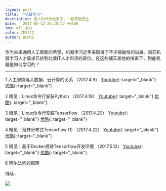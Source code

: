 ```yaml
---
layout: post
title:  "机器学习"
description: 智人时代快结束了，一起来撒把土
date:   2017-05-12 22:10:47 +0530
img: ml1.jpg
color: 7E57C2
author: 兽师兄
---
```


作为未来通用人工智能的希望，机器学习近年来取得了不少突破性的进展。目前机器学习人才需求已排到北美IT人才市场的首位。在这些铺天盖地的喧嚣下，到底机器是如何学习的？

---
1 人工智能与大数据、云计算的关系 （2017.4.9）
[Youtube](https://youtu.be/hRJd6cvj7UE){: target="_blank"}
[优酷](http://v.youku.com/v_show/id_XMjY5NjgwNDUwOA==){: target="_blank"}

2 眼见：Linux命令行安装Python （2017.4.19）
[Youtube](https://youtu.be/tsTZf0dOIsY){: target="_blank"}
[优酷](http://v.youku.com/v_show/id_XMjcyMjc0MTM3Ng==){: target="_blank"}

3 眼见：Linux命令行安装Tensorflow （2017.4.20）
[Youtube](https://youtu.be/C8I9xGAUzd8){: target="_blank"}
[优酷](http://v.youku.com/v_show/id_XMjcyMjc1MTIyMA==){: target="_blank"}

4 眼见：玩转分布式Tensorflow (1) （2017.4.22）
[Youtube](https://youtu.be/HX2Dgr9jxSY){: target="_blank"}
[优酷](http://v.youku.com/v_show/id_XMjcyMjc1MTQ4MA==){: target="_blank"}

5 眼见：基于Docker搭建Tensorflow开发环境 （2017.5.12）
[Youtube](https://youtu.be/sB07YOwW0SY){: target="_blank"}
[优酷](){: target="_blank"}


6 阿尔法狗的原理

待续...


![]({{site.baseurl}}/images/ml2.jpg)